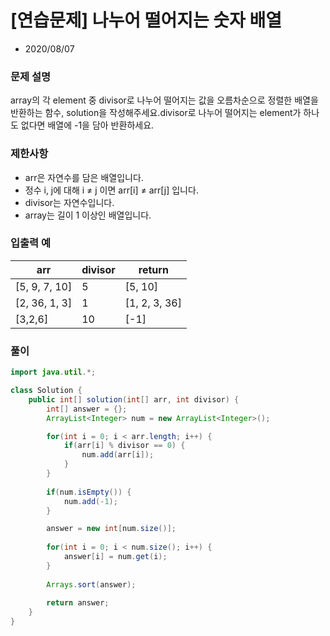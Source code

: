 # [연습문제] 나누어 떨어지는 숫자 배열

* 2020/08/07

### **문제 설명**

array의 각 element 중 divisor로 나누어 떨어지는 값을 오름차순으로 정렬한 배열을 반환하는 함수, solution을 작성해주세요.divisor로 나누어 떨어지는 element가 하나도 없다면 배열에 -1을 담아 반환하세요.

### 제한사항

- arr은 자연수를 담은 배열입니다.
- 정수 i, j에 대해 i ≠ j 이면 arr[i] ≠ arr[j] 입니다.
- divisor는 자연수입니다.
- array는 길이 1 이상인 배열입니다.

### 입출력 예
|arr|divisor|return|
|------|---|---|
|[5, 9, 7, 10]|5|[5, 10]|
|[2, 36, 1, 3]|1|[1, 2, 3, 36]|
|[3,2,6]|10|[-1]|

### 풀이
```java
import java.util.*;

class Solution {
    public int[] solution(int[] arr, int divisor) {
        int[] answer = {};
        ArrayList<Integer> num = new ArrayList<Integer>();

        for(int i = 0; i < arr.length; i++) {
            if(arr[i] % divisor == 0) {
                num.add(arr[i]);
            }
        }
        
        if(num.isEmpty()) {
            num.add(-1);
        }

        answer = new int[num.size()];
        
        for(int i = 0; i < num.size(); i++) {
            answer[i] = num.get(i);
        }
        
        Arrays.sort(answer);
        
        return answer;
    }
}
```
